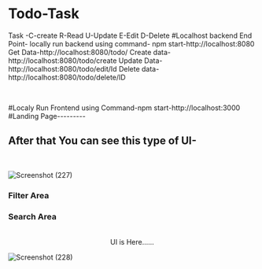 # Todo-Task
Task -C-create R-Read U-Update E-Edit D-Delete
#Localhost backend End Point- 
locally run backend using command- npm start-http://localhost:8080
Get Data-http://localhost:8080/todo/
Create data-http://localhost:8080/todo/create
Update Data-http://localhost:8080/todo/edit/Id
Delete data-http://localhost:8080/todo/delete/ID


<br/>
<p></p>
<p></p>
#Localy Run Frontend 
using Command-npm start-http://localhost:3000
#Landing Page---------
<p></p>

<h2> After that You can see this type of UI-</h2>
<br/>

![Screenshot (227)](https://github.com/MJaved9/Todo-Task/assets/101566706/d625899d-e20f-4f73-b327-2ae8c4d5baeb)



### Filter Area
### Search Area
<p></p>
<br/>
<center>UI is Here......</center>

![Screenshot (228)](https://github.com/MJaved9/Todo-Task/assets/101566706/1a295b7d-0be6-4696-aa70-fb2dd0995a73)
